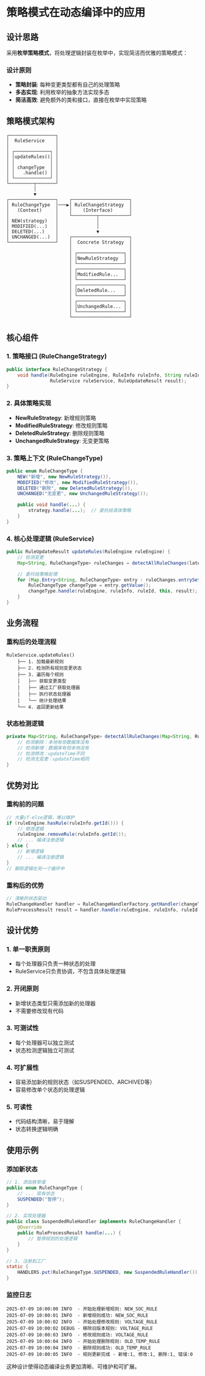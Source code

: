 # 策略模式在动态编译中的应用

## 设计思路

采用**枚举策略模式**，将处理逻辑封装在枚举中，实现简洁而优雅的策略模式：

### 设计原则
- **策略封装**: 每种变更类型都有自己的处理策略
- **多态实现**: 利用枚举的抽象方法实现多态
- **简洁高效**: 避免额外的类和接口，直接在枚举中实现策略

## 策略模式架构

```
┌─────────────────┐
│  RuleService    │
│                 │
│ ┌─────────────┐ │
│ │updateRules()│ │
│ │             │ │
│ │ changeType  │ │
│ │   .handle() │ │
│ └─────────────┘ │
└─────────┬───────┘
          │
          ▼
┌─────────────────┐    ┌─────────────────────┐
│ RuleChangeType  │───▶│ RuleChangeStrategy  │
│   (Context)     │    │    (Interface)      │
│                 │    └─────────┬───────────┘
│ NEW(strategy)   │              │
│ MODIFIED(...)   │              │
│ DELETED(...)    │              ▼
│ UNCHANGED(...)  │    ┌─────────────────────┐
└─────────────────┘    │  Concrete Strategy  │
                       │                     │
                       │ ┌─────────────────┐ │
                       │ │NewRuleStrategy  │ │
                       │ └─────────────────┘ │
                       │ ┌─────────────────┐ │
                       │ │ModifiedRule...  │ │
                       │ └─────────────────┘ │
                       │ ┌─────────────────┐ │
                       │ │DeletedRule...   │ │
                       │ └─────────────────┘ │
                       │ ┌─────────────────┐ │
                       │ │UnchangedRule... │ │
                       │ └─────────────────┘ │
                       └─────────────────────┘
```

## 核心组件

### 1. 策略接口 (RuleChangeStrategy)
```java
public interface RuleChangeStrategy {
    void handle(RuleEngine ruleEngine, RuleInfo ruleInfo, String ruleId,
                RuleService ruleService, RuleUpdateResult result);
}
```

### 2. 具体策略实现
- **NewRuleStrategy**: 新增规则策略
- **ModifiedRuleStrategy**: 修改规则策略
- **DeletedRuleStrategy**: 删除规则策略
- **UnchangedRuleStrategy**: 无变更策略

### 3. 策略上下文 (RuleChangeType)
```java
public enum RuleChangeType {
    NEW("新增", new NewRuleStrategy()),
    MODIFIED("修改", new ModifiedRuleStrategy()),
    DELETED("删除", new DeletedRuleStrategy()),
    UNCHANGED("无变更", new UnchangedRuleStrategy());

    public void handle(...) {
        strategy.handle(...);  // 委托给具体策略
    }
}
```

### 4. 核心处理逻辑 (RuleService)
```java
public RuleUpdateResult updateRules(RuleEngine ruleEngine) {
    // 检测变更
    Map<String, RuleChangeType> ruleChanges = detectAllRuleChanges(latestRules);

    // 委托给策略处理
    for (Map.Entry<String, RuleChangeType> entry : ruleChanges.entrySet()) {
        RuleChangeType changeType = entry.getValue();
        changeType.handle(ruleEngine, ruleInfo, ruleId, this, result);
    }
}
```

## 业务流程

### 重构后的处理流程
```
RuleService.updateRules()
    ├── 1. 加载最新规则
    ├── 2. 检测所有规则变更状态
    ├── 3. 遍历每个规则
    │   ├── 获取变更类型
    │   ├── 通过工厂获取处理器
    │   ├── 执行状态处理器
    │   └── 统计处理结果
    └── 4. 返回更新结果
```

### 状态检测逻辑
```java
private Map<String, RuleChangeType> detectAllRuleChanges(Map<String, RuleInfo> latestRules) {
    // 检测删除：本地有但数据库没有
    // 检测新增：数据库有但本地没有  
    // 检测修改：updateTime不同
    // 检测无变更：updateTime相同
}
```

## 优势对比

### 重构前的问题
```java
// 大量if-else逻辑，难以维护
if (ruleEngine.hasRule(ruleInfo.getId())) {
    // 修改逻辑
    ruleEngine.removeRule(ruleInfo.getId());
    // ... 编译注册逻辑
} else {
    // 新增逻辑  
    // ... 编译注册逻辑
}
// 删除逻辑在另一个循环中
```

### 重构后的优势
```java
// 清晰的状态驱动
RuleChangeHandler handler = RuleChangeHandlerFactory.getHandler(changeType);
RuleProcessResult result = handler.handle(ruleEngine, ruleInfo, ruleId, this);
```

## 设计优势

### 1. **单一职责原则**
- 每个处理器只负责一种状态的处理
- RuleService只负责协调，不包含具体处理逻辑

### 2. **开闭原则**
- 新增状态类型只需添加新的处理器
- 不需要修改现有代码

### 3. **可测试性**
- 每个处理器可以独立测试
- 状态检测逻辑独立可测试

### 4. **可扩展性**
- 容易添加新的规则状态（如SUSPENDED、ARCHIVED等）
- 容易修改单个状态的处理逻辑

### 5. **可读性**
- 代码结构清晰，易于理解
- 状态转换逻辑明确

## 使用示例

### 添加新状态
```java
// 1. 添加枚举值
public enum RuleChangeType {
    // ... 现有状态
    SUSPENDED("暂停");
}

// 2. 实现处理器
public class SuspendedRuleHandler implements RuleChangeHandler {
    @Override
    public RuleProcessResult handle(...) {
        // 暂停规则的处理逻辑
    }
}

// 3. 注册到工厂
static {
    HANDLERS.put(RuleChangeType.SUSPENDED, new SuspendedRuleHandler());
}
```

### 监控日志
```
2025-07-09 10:00:00 INFO  - 开始处理新增规则: NEW_SOC_RULE
2025-07-09 10:00:01 INFO  - 新增规则成功: NEW_SOC_RULE
2025-07-09 10:00:02 INFO  - 开始处理修改规则: VOLTAGE_RULE
2025-07-09 10:00:02 DEBUG - 移除旧版本规则: VOLTAGE_RULE
2025-07-09 10:00:03 INFO  - 修改规则成功: VOLTAGE_RULE
2025-07-09 10:00:04 INFO  - 开始处理删除规则: OLD_TEMP_RULE
2025-07-09 10:00:04 INFO  - 删除规则成功: OLD_TEMP_RULE
2025-07-09 10:00:05 INFO  - 规则更新完成 - 新增:1, 修改:1, 删除:1, 错误:0
```

这种设计使得动态编译业务更加清晰、可维护和可扩展。
